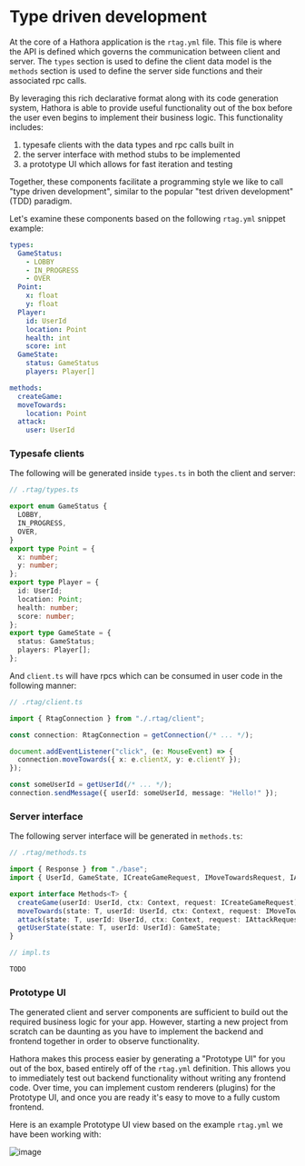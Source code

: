 # Type driven development

At the core of a Hathora application is the `rtag.yml` file. This file is where the API is defined which governs the communication between client and server. The `types` section is used to define the client data model is the `methods` section is used to define the server side functions and their associated rpc calls.

By leveraging this rich declarative format along with its code generation system, Hathora is able to provide useful functionality out of the box before the user even begins to implement their business logic. This functionality includes:

1. typesafe clients with the data types and rpc calls built in
2. the server interface with method stubs to be implemented
3. a prototype UI which allows for fast iteration and testing

Together, these components facilitate a programming style we like to call "type driven development", similar to the popular "test driven development" (TDD) paradigm.

Let's examine these components based on the following `rtag.yml` snippet example:

```yml
types:
  GameStatus:
    - LOBBY
    - IN_PROGRESS
    - OVER
  Point:
    x: float
    y: float
  Player:
    id: UserId
    location: Point
    health: int
    score: int
  GameState:
    status: GameStatus
    players: Player[]

methods:
  createGame:
  moveTowards:
    location: Point
  attack:
    user: UserId
```

### Typesafe clients

The following will be generated inside `types.ts` in both the client and server:

```ts
// .rtag/types.ts

export enum GameStatus {
  LOBBY,
  IN_PROGRESS,
  OVER,
}
export type Point = {
  x: number;
  y: number;
};
export type Player = {
  id: UserId;
  location: Point;
  health: number;
  score: number;
};
export type GameState = {
  status: GameStatus;
  players: Player[];
};
```

And `client.ts` will have rpcs which can be consumed in user code in the following manner:

```ts
// .rtag/client.ts

import { RtagConnection } from "./.rtag/client";

const connection: RtagConnection = getConnection(/* ... */);

document.addEventListener("click", (e: MouseEvent) => {
  connection.moveTowards({ x: e.clientX, y: e.clientY });
});

const someUserId = getUserId(/* ... */);
connection.sendMessage({ userId: someUserId, message: "Hello!" });
```

### Server interface

The following server interface will be generated in `methods.ts`:

```ts
// .rtag/methods.ts

import { Response } from "./base";
import { UserId, GameState, ICreateGameRequest, IMoveTowardsRequest, IAttackRequest } from "./types";

export interface Methods<T> {
  createGame(userId: UserId, ctx: Context, request: ICreateGameRequest): T;
  moveTowards(state: T, userId: UserId, ctx: Context, request: IMoveTowardsRequest): Response;
  attack(state: T, userId: UserId, ctx: Context, request: IAttackRequest): Response;
  getUserState(state: T, userId: UserId): GameState;
}
```

```ts
// impl.ts

TODO
```

### Prototype UI

The generated client and server components are sufficient to build out the required business logic for your app. However, starting a new project from scratch can be daunting as you have to implement the backend and frontend together in order to observe functionality.

Hathora makes this process easier by generating a "Prototype UI" for you out of the box, based entirely off of the `rtag.yml` definition. This allows you to immediately test out backend functionality without writing any frontend code. Over time, you can implement custom renderers (plugins) for the Prototype UI, and once you are ready it's easy to move to a fully custom frontend.

Here is an example Prototype UI view based on the example `rtag.yml` we have been working with:

![image](https://user-images.githubusercontent.com/5400947/149220486-5ce77fe6-d366-46eb-a0b6-c239a4a030cd.png)
